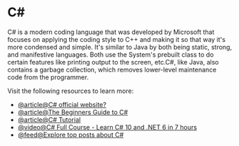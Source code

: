 # C\#

C# is a modern coding language that was developed by Microsoft that focuses on applying the coding style to C++ and making it so that way it's more condensed and simple. It's similar to Java by both being static, strong, and manifestive languages. Both use the System's prebuilt class to do certain features like printing output to the screen, etc.C#, like Java, also contains a garbage collection, which removes lower-level maintenance code from the programmer.

Visit the following resources to learn more:

- [@article@C# official website?](https://learn.microsoft.com/en-us/dotnet/csharp//)
- [@article@The Beginners Guide to C#](https://www.w3schools.com/CS/index.php)
- [@article@C# Tutorial](https://www.w3schools.com/cs/index.php)
- [@video@C# Full Course - Learn C# 10 and .NET 6 in 7 hours](https://www.youtube.com/watch?v=q_F4PyW8GTg)
- [@feed@Explore top posts about C#](https://app.daily.dev/tags/c#?ref=roadmapsh)
